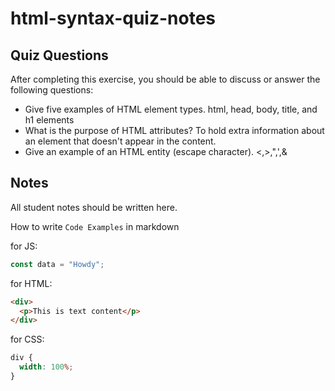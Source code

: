 # html-syntax-quiz-notes

## Quiz Questions

After completing this exercise, you should be able to discuss or answer the following questions:

- Give five examples of HTML element types.
html, head, body, title, and h1 elements
- What is the purpose of HTML attributes?
To hold extra information about an element that doesn't appear in the content.
- Give an example of an HTML entity (escape character).
<,>,",',&
## Notes

All student notes should be written here.


How to write `Code Examples` in markdown

for JS:

```javascript
const data = "Howdy";
```

for HTML:

```html
<div>
  <p>This is text content</p>
</div>
```

for CSS:

```css
div {
  width: 100%;
}
```
